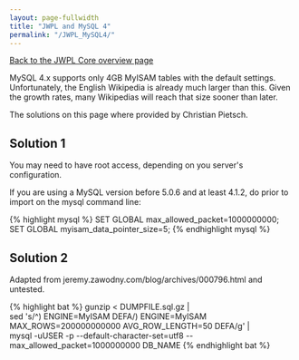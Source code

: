 ```yaml
---
layout: page-fullwidth
title: "JWPL and MySQL 4"
permalink: "/JWPL_MySQL4/"
---
```


[Back to the JWPL Core overview page](/dkpro-jwpl/JWPL_Core)

MySQL 4.x supports only 4GB MyISAM tables with the default settings.
Unfortunately, the English Wikipedia is already much larger than this. Given the growth rates, many Wikipedias will reach that size sooner than later.

The solutions on this page where provided by Christian Pietsch.

## Solution 1

You may need to have root access, depending on you server's configuration.

If you are using a MySQL version before 5.0.6 and at least 4.1.2, do prior to import on the mysql command line:

{% highlight mysql %}
SET GLOBAL max_allowed_packet=1000000000;
SET GLOBAL myisam_data_pointer_size=5;
{% endhighlight mysql %}

## Solution 2

Adapted from jeremy.zawodny.com/blog/archives/000796.html and untested.

{% highlight bat %}
gunzip < DUMPFILE.sql.gz | \
sed 's/^) ENGINE=MyISAM DEFA/) ENGINE=MyISAM MAX_ROWS=200000000000 AVG_ROW_LENGTH=50 DEFA/g' | \
mysql -uUSER -p --default-character-set=utf8 --max_allowed_packet=1000000000 DB_NAME
{% endhighlight bat %}